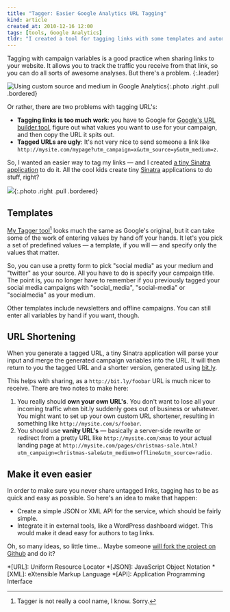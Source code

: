 ```yaml
---
title: "Tagger: Easier Google Analytics URL Tagging"
kind: article
created_at: 2010-12-16 12:00
tags: [tools, Google Analytics]
tldr: "I created a tool for tagging links with some templates and automatic URL shortening."
---
```

Tagging with campaign variables is a good practice when sharing links to your website. It allows you to track the traffic you receive from that link, so you can do all sorts of awesome analyses. But there's a problem.
{:.leader}

![Using custom source and medium in Google Analytics](/assets/images/sources.png){:.photo .right .pull .bordered}

Or rather, there are two problems with tagging URL's:

* **Tagging links is too much work**: you have to Google for [Google's URL builder tool][1], figure out what values you want to use for your campaign, and then copy the URL it spits out.
* **Tagged URLs are ugly**: It's not very nice to send someone a link like `http://mysite.com/mypage?utm_campaign=x&utm_source=y&utm_medium=z`.

So, I wanted an easier way to tag my links — and I created [a tiny Sinatra application][3] to do it. All the cool kids create tiny [Sinatra][5] applications to do stuff, right?

![](/assets/images/tagger.png){:.photo .right .pull .bordered}

## Templates

[My Tagger tool][4][^1] looks much the same as Google's original, but it can take some of the work of entering values by hand off your hands. It let's you pick a set of predefined values — a template, if you will — and specify only the values that matter.

So, you can use a pretty form to pick "social media" as your medium and "twitter" as your source. All you have to do is specify your campaign title. The point is, you no longer have to remember if you previously tagged your social media campaigns with "social_media", "social-media" or "socialmedia" as your medium.

Other templates include newsletters and offline campaigns. You can still enter all variables by hand if you want, though.

## URL Shortening

When you generate a tagged URL, a tiny Sinatra application will parse your input and merge the generated campaign variables into the URL. It will then return to you the tagged URL and a shorter version, generated using [bit.ly][2].

This helps with sharing, as a `http://bit.ly/foobar` URL is much nicer to receive. There are two notes to make here:

1. You really should **own your own URL's**. You don't want to lose all your incoming traffic when bit.ly suddenly goes out of business or whatever. You might want to set up your own custom URL shortener, resulting in something like `http://mysite.com/s/foobar`.
2. You should use **vanity URL's** — basically a server-side rewrite or redirect from a pretty URL like `http://mysite.com/xmas` to your actual landing page at `http://mysite.com/pages/christmas-sale.html?utm_campaign=christmas-sale&utm_medium=offline&utm_source=radio`.

## Make it even easier

In order to make sure you never share untagged links, tagging has to be as quick and easy as possible. So here's an idea to make that happen:

* Create a simple JSON or XML API for the service, which should be fairly simple.
* Integrate it in external tools, like a WordPress dashboard widget. This would make it dead easy for authors to tag links.

Oh, so many ideas, so little time… Maybe someone [will fork the project on Github][3] and do it?

*[URL]: Uniform Resource Locator
*[JSON]: JavaScript Object Notation
*[XML]: eXtensible Markup Language
*[API]: Application Programming Interface

[^1]: Tagger is not really a cool name, I know. Sorry.

[1]: http://www.google.com/support/analytics/bin/answer.py?hl=en&answer=55578
[2]: http://bit.ly/ "bit.ly | Basic | a simple URL shortener"
[3]: http://github.com/avdgaag/tagger "Browse the source code at Github"
[4]: http://tagger.agwebdesign.nl "Go to my link tagger tool"
[5]: http://www.sinatrarb.com "Sinatra is a really simple Ruby web framework"
